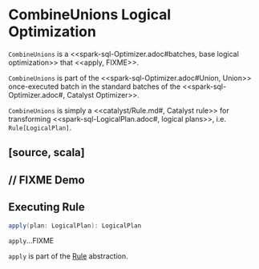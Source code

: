 # CombineUnions Logical Optimization

`CombineUnions` is a <<spark-sql-Optimizer.adoc#batches, base logical optimization>> that <<apply, FIXME>>.

`CombineUnions` is part of the <<spark-sql-Optimizer.adoc#Union, Union>> once-executed batch in the standard batches of the <<spark-sql-Optimizer.adoc#, Catalyst Optimizer>>.

`CombineUnions` is simply a <<catalyst/Rule.md#, Catalyst rule>> for transforming <<spark-sql-LogicalPlan.adoc#, logical plans>>, i.e. `Rule[LogicalPlan]`.

[source, scala]
----
// FIXME Demo
----

## <span id="apply"> Executing Rule

```scala
apply(plan: LogicalPlan): LogicalPlan
```

`apply`...FIXME

`apply` is part of the [Rule](../catalyst/Rule.md#apply) abstraction.

